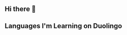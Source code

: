 ## Hi there 👋
## Languages I'm Learning on Duolingo
<!--START_SECTION:duolingoStats-->

<!--END_SECTION:duolingoStats-->
